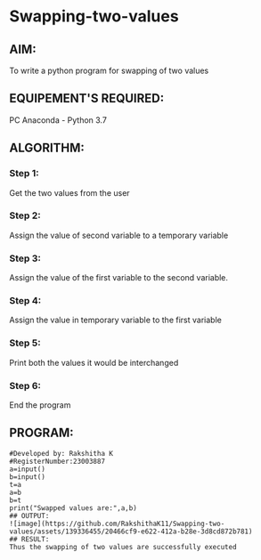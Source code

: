 # Swapping-two-values
## AIM:
To write a python program for swapping of two values
## EQUIPEMENT'S REQUIRED: 
PC
Anaconda - Python 3.7
## ALGORITHM: 
### Step 1:
Get the two values from the user
### Step 2: 
Assign the value of second variable to a temporary variable 
### Step 3: 
Assign the value of the first variable to the second variable.
### Step 4:  
Assign the value in temporary variable to the first variable
### Step 5: 
Print both the values it would be interchanged
### Step 6: 
End the program
## PROGRAM:
```#Program to swap two values.
#Developed by: Rakshitha K
#RegisterNumber:23003887
a=input()
b=input()
t=a
a=b
b=t
print("Swapped values are:",a,b)
## OUTPUT:
![image](https://github.com/RakshithaK11/Swapping-two-values/assets/139336455/20466cf9-e622-412a-b28e-3d8cd872b781)
## RESULT:
Thus the swapping of two values are successfully executed



